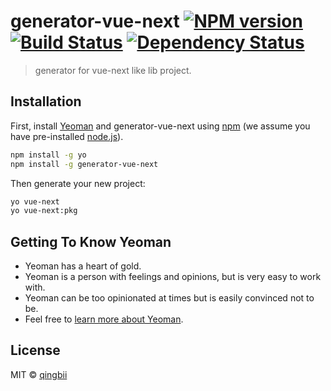 # generator-vue-next [![NPM version][npm-image]][npm-url] [![Build Status][travis-image]][travis-url] [![Dependency Status][daviddm-image]][daviddm-url]
> generator for vue-next like lib project.

## Installation

First, install [Yeoman](http://yeoman.io) and generator-vue-next using [npm](https://www.npmjs.com/) (we assume you have pre-installed [node.js](https://nodejs.org/)).

```bash
npm install -g yo
npm install -g generator-vue-next
```

Then generate your new project:

```bash
yo vue-next
yo vue-next:pkg
```

## Getting To Know Yeoman

 * Yeoman has a heart of gold.
 * Yeoman is a person with feelings and opinions, but is very easy to work with.
 * Yeoman can be too opinionated at times but is easily convinced not to be.
 * Feel free to [learn more about Yeoman](http://yeoman.io/).

## License

MIT © [qingbii](qingbii.com)


[npm-image]: https://badge.fury.io/js/generator-vue-next.svg
[npm-url]: https://npmjs.org/package/generator-vue-next
[travis-image]: https://travis-ci.com/kenblikylee/generator-vue-next.svg?branch=master
[travis-url]: https://travis-ci.com/kenblikylee/generator-vue-next
[daviddm-image]: https://david-dm.org/kenblikylee/generator-vue-next.svg?theme=shields.io
[daviddm-url]: https://david-dm.org/kenblikylee/generator-vue-next
